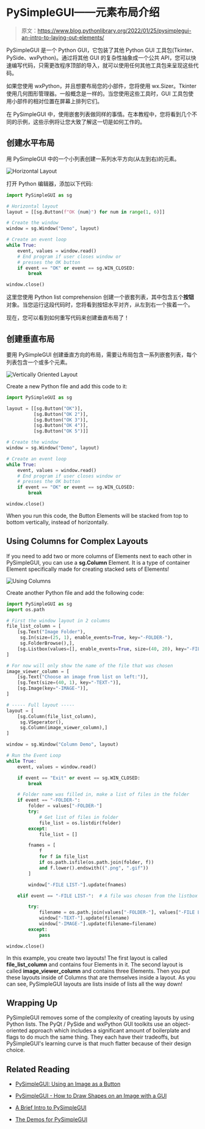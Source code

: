 # PySimpleGUI——元素布局介绍

> 原文：<https://www.blog.pythonlibrary.org/2022/01/25/pysimplegui-an-intro-to-laying-out-elements/>

PySimpleGUI 是一个 Python GUI，它包装了其他 Python GUI 工具包(Tkinter、PySide、wxPython)。通过将其他 GUI 的复杂性抽象成一个公共 API，您可以快速编写代码，只需更改程序顶部的导入，就可以使用任何其他工具包来呈现这些代码。

如果您使用 wxPython，并且想要布局您的小部件，您将使用 wx.Sizer。Tkinter 使用几何图形管理器。一般概念是一样的。当您使用这些工具时，GUI 工具包使用小部件的相对位置在屏幕上排列它们。

在 PySimpleGUI 中，使用嵌套列表做同样的事情。在本教程中，您将看到几个不同的示例，这些示例将让您大致了解这一切是如何工作的。

## 创建水平布局

用 PySimpleGUI 中的一个小列表创建一系列水平方向(从左到右)的元素。

![Horizontal Layout](img/603202e6727a5ef2e1ca955b9cee7b68.png)

打开 Python 编辑器，添加以下代码:

```py
import PySimpleGUI as sg

# Horizontal layout
layout = [[sg.Button(f"OK {num}") for num in range(1, 6)]]

# Create the window
window = sg.Window("Demo", layout)

# Create an event loop
while True:
    event, values = window.read()
    # End program if user closes window or
    # presses the OK button
    if event == "OK" or event == sg.WIN_CLOSED:
        break

window.close()
```

这里您使用 Python list comprehension 创建一个嵌套列表，其中包含五个**按钮**对象。当您运行这段代码时，您将看到按钮水平对齐，从左到右一个挨着一个。

现在，您可以看到如何重写代码来创建垂直布局了！

## 创建垂直布局

要用 PySimpleGUI 创建垂直方向的布局，需要让布局包含一系列嵌套列表，每个列表包含一个或多个元素。

![Vertically Oriented Layout](img/6fe2bf3f5b9e1f75af417c3e11e09506.png)

Create a new Python file and add this code to it:

```py
import PySimpleGUI as sg

layout = [[sg.Button("OK")],
          [sg.Button("OK 2")],
          [sg.Button("OK 3")],
          [sg.Button("OK 4")],
          [sg.Button("OK 5")]]

# Create the window
window = sg.Window("Demo", layout)

# Create an event loop
while True:
    event, values = window.read()
    # End program if user closes window or
    # presses the OK button
    if event == "OK" or event == sg.WIN_CLOSED:
        break

window.close()
```

When you run this code, the Button Elements will be stacked from top to bottom vertically, instead of horizontally.

## Using Columns for Complex Layouts

If you need to add two or more columns of Elements next to each other in PySimpleGUI, you can use a **sg.Column** Element. It is a type of container Element specifically made for creating stacked sets of Elements!

![Using Columns](img/e89b4efc5a4beb45b3a442c1e42eacbc.png)

Create another Python file and add the following code:

```py
import PySimpleGUI as sg
import os.path

# First the window layout in 2 columns
file_list_column = [
    [sg.Text("Image Folder"),
     sg.In(size=(25, 1), enable_events=True, key="-FOLDER-"),
     sg.FolderBrowse(),],
    [sg.Listbox(values=[], enable_events=True, size=(40, 20), key="-FILE LIST-")],
]

# For now will only show the name of the file that was chosen
image_viewer_column = [
    [sg.Text("Choose an image from list on left:")],
    [sg.Text(size=(40, 1), key="-TEXT-")],
    [sg.Image(key="-IMAGE-")],
]

# ----- Full layout -----
layout = [
    [sg.Column(file_list_column),
     sg.VSeperator(),
     sg.Column(image_viewer_column),]
]

window = sg.Window("Column Demo", layout)

# Run the Event Loop
while True:
    event, values = window.read()

    if event == "Exit" or event == sg.WIN_CLOSED:
        break

    # Folder name was filled in, make a list of files in the folder
    if event == "-FOLDER-":
        folder = values["-FOLDER-"]
        try:
            # Get list of files in folder
            file_list = os.listdir(folder)
        except:
            file_list = []

        fnames = [
            f
            for f in file_list
            if os.path.isfile(os.path.join(folder, f))
            and f.lower().endswith((".png", ".gif"))
        ]

        window["-FILE LIST-"].update(fnames)

    elif event == "-FILE LIST-":  # A file was chosen from the listbox

        try:
            filename = os.path.join(values["-FOLDER-"], values["-FILE LIST-"][0])
            window["-TEXT-"].update(filename)
            window["-IMAGE-"].update(filename=filename)
        except:
            pass

window.close()

```

In this example, you create two layouts! The first layout is called **file_list_column** and contains four Elements in it. The second layout is called **image_viewer_column** and contains three Elements. Then you put these layouts inside of Columns that are themselves inside a layout. As you can see, PySimpleGUI layouts are lists inside of lists all the way down!

## Wrapping Up

PySimpleGUI removes some of the complexity of creating layouts by using Python lists. The PyQt / PySide and wxPython GUI toolkits use an object-oriented approach which includes a significant amount of boilerplate and flags to do much the same thing. They each have their tradeoffs, but PySimpleGUI's learning curve is that much flatter because of their design choice.

## Related Reading

*   [PySimpleGUI: Using an Image as a Button](https://www.blog.pythonlibrary.org/2021/09/05/pysimplegui-using-an-image-as-a-button/)

*   [PySimpleGUI - How to Draw Shapes on an Image with a GUI](https://www.blog.pythonlibrary.org/2021/02/24/pysimplegui-how-to-draw-shapes-on-an-image-with-a-gui/)

*   [A Brief Intro to PySimpleGUI](https://www.blog.pythonlibrary.org/2019/10/23/a-brief-intro-to-pysimplegui/)

*   [The Demos for PySimpleGUI](https://www.blog.pythonlibrary.org/2019/10/31/the-demos-for-pysimplegui/)